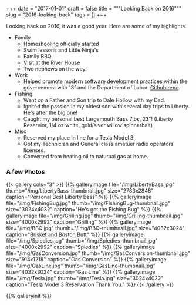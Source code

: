 +++
date = "2017-01-01"
draft = false
title = """Looking Back on 2016"""
slug = "2016-looking-back"
tags = []
+++

Looking back on 2016, it was a good year.  Here are some of my highlights.

- Family
    - Homeshooling officially started
    - Swim lessons and Little Ninja's
    - Family BBQ
    - Visit at the River House
    - Two nephews on the way!
- Work
    - Helped promote modern software development practices within the governement with 18f and the Department of Labor. [Github repo](https://github.com/18F/dol-whd-14c).    
- Fishing
    - Went on a Father and Son trip to Dale Hollow with my Dad.
    - Ignited the passion in my oldest son with several day trips to Liberty.  He's after the big one!
    - Caught my personal best Largemouth Bass 7lbs, 23"! (Liberty Reservior, 1/4 oz white, gold/siver willow spinnerbait)
- Misc
    - Reserved my place in line for a Tesla Model 3.
    - Got my Technician and General class amatuer radio operators licenses.
    - Converted from heating oil to naturual gas at home.

### A few Photos
{{< gallery cols="3" >}}
{{% galleryimage file="/img/LibertyBass.jpg" thumb="/img/LibertyBass-thumbnail.jpg" size="2783x2848" caption="Personal Best Liberty Bass" %}}
{{% galleryimage file="/img/FishingBug.jpg" thumb="/img/FishingBug-thumbnail.jpg" size="3024x4032" caption="He's got the Fishing Bug" %}}
{{% galleryimage file="/img/Grilling.jpg" thumb="/img/Grilling-thumbnail.jpg" size="4000x2992" caption="Grilling" %}}
{{% galleryimage file="/img/BBQ.jpg" thumb="/img/BBQ-thumbnail.jpg" size="4032x3024" caption="Brisket and Boston Butt" %}}
{{% galleryimage file="/img/Spiedies.jpg" thumb="/img/Spiedies-thumbnail.jpg" size="4000x2992" caption="Spiedies" %}}
{{% galleryimage file="/img/GasConversion.jpg" thumb="/img/GasConversion-thumbnail.jpg" size="914x1218" caption="Gas Conversion" %}}
{{% galleryimage file="/img/GasLine.jpg" thumb="/img/GasLine-thumbnail.jpg" size="4032x3024" caption="Gas Line" %}}
{{% galleryimage file="/img/Tesla.jpg" thumb="/img/Tesla.jpg" size="3024x4032" caption="Tesla Model 3 Reservation Thank You." %}}
{{< /gallery >}}

{{% galleryinit %}}    